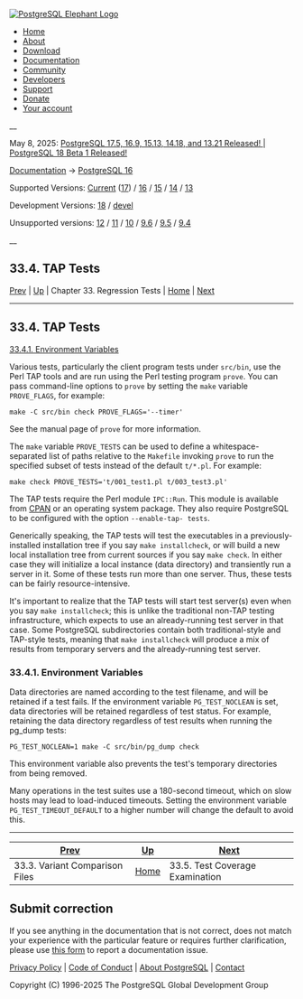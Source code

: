 [ ![PostgreSQL Elephant Logo](/media/img/about/press/elephant.png) ](/)

  * [Home](/ "Home")
  * [About](/about/ "About")
  * [Download](/download/ "Download")
  * [Documentation](/docs/ "Documentation")
  * [Community](/community/ "Community")
  * [Developers](/developer/ "Developers")
  * [Support](/support/ "Support")
  * [Donate](/about/donate/ "Donate")
  * [Your account](/account/ "Your account")

__

May 8, 2025: [ PostgreSQL 17.5, 16.9, 15.13, 14.18, and 13.21 Released! ](/about/news/postgresql-175-169-1513-1418-and-1321-released-3072/) | [ PostgreSQL 18 Beta 1 Released! ](/about/news/postgresql-18-beta-1-released-3070/)

[Documentation](/docs/ "Documentation") -> [PostgreSQL
16](/docs/16/index.html)

Supported Versions: [Current](/docs/current/regress-tap.html "PostgreSQL 17 -
33.4. TAP Tests") ([17](/docs/17/regress-tap.html "PostgreSQL 17 - 33.4. TAP
Tests")) / [16](/docs/16/regress-tap.html "PostgreSQL 16 - 33.4. TAP Tests") /
[15](/docs/15/regress-tap.html "PostgreSQL 15 - 33.4. TAP Tests") /
[14](/docs/14/regress-tap.html "PostgreSQL 14 - 33.4. TAP Tests") /
[13](/docs/13/regress-tap.html "PostgreSQL 13 - 33.4. TAP Tests")

Development Versions: [18](/docs/18/regress-tap.html "PostgreSQL 18 -
33.4. TAP Tests") / [devel](/docs/devel/regress-tap.html "PostgreSQL devel -
33.4. TAP Tests")

Unsupported versions: [12](/docs/12/regress-tap.html "PostgreSQL 12 -
33.4. TAP Tests") / [11](/docs/11/regress-tap.html "PostgreSQL 11 - 33.4. TAP
Tests") / [10](/docs/10/regress-tap.html "PostgreSQL 10 - 33.4. TAP Tests") /
[9.6](/docs/9.6/regress-tap.html "PostgreSQL 9.6 - 33.4. TAP Tests") /
[9.5](/docs/9.5/regress-tap.html "PostgreSQL 9.5 - 33.4. TAP Tests") /
[9.4](/docs/9.4/regress-tap.html "PostgreSQL 9.4 - 33.4. TAP Tests")

__

33.4. TAP Tests  
---  
[Prev](regress-variant.html "33.3. Variant Comparison Files")  | [Up](regress.html "Chapter 33. Regression Tests") | Chapter 33. Regression Tests | [Home](index.html "PostgreSQL 16.9 Documentation") |  [Next](regress-coverage.html "33.5. Test Coverage Examination")  
  
* * *

## 33.4. TAP Tests #

[33.4.1. Environment Variables](regress-tap.html#REGRESS-TAP-VARS)

Various tests, particularly the client program tests under `src/bin`, use the
Perl TAP tools and are run using the Perl testing program `prove`. You can
pass command-line options to `prove` by setting the `make` variable
`PROVE_FLAGS`, for example:

    
    
    make -C src/bin check PROVE_FLAGS='--timer'
    

See the manual page of `prove` for more information.

The `make` variable `PROVE_TESTS` can be used to define a whitespace-separated
list of paths relative to the `Makefile` invoking `prove` to run the specified
subset of tests instead of the default `t/*.pl`. For example:

    
    
    make check PROVE_TESTS='t/001_test1.pl t/003_test3.pl'
    

The TAP tests require the Perl module `IPC::Run`. This module is available
from [CPAN](https://metacpan.org/dist/IPC-Run) or an operating system package.
They also require PostgreSQL to be configured with the option `--enable-tap-
tests`.

Generically speaking, the TAP tests will test the executables in a previously-
installed installation tree if you say `make installcheck`, or will build a
new local installation tree from current sources if you say `make check`. In
either case they will initialize a local instance (data directory) and
transiently run a server in it. Some of these tests run more than one server.
Thus, these tests can be fairly resource-intensive.

It's important to realize that the TAP tests will start test server(s) even
when you say `make installcheck`; this is unlike the traditional non-TAP
testing infrastructure, which expects to use an already-running test server in
that case. Some PostgreSQL subdirectories contain both traditional-style and
TAP-style tests, meaning that `make installcheck` will produce a mix of
results from temporary servers and the already-running test server.

### 33.4.1. Environment Variables #

Data directories are named according to the test filename, and will be
retained if a test fails. If the environment variable `PG_TEST_NOCLEAN` is
set, data directories will be retained regardless of test status. For example,
retaining the data directory regardless of test results when running the
pg_dump tests:

    
    
    PG_TEST_NOCLEAN=1 make -C src/bin/pg_dump check
    

This environment variable also prevents the test's temporary directories from
being removed.

Many operations in the test suites use a 180-second timeout, which on slow
hosts may lead to load-induced timeouts. Setting the environment variable
`PG_TEST_TIMEOUT_DEFAULT` to a higher number will change the default to avoid
this.

* * *

[Prev](regress-variant.html "33.3. Variant Comparison Files")  | [Up](regress.html "Chapter 33. Regression Tests") |  [Next](regress-coverage.html "33.5. Test Coverage Examination")  
---|---|---  
33.3. Variant Comparison Files  | [Home](index.html "PostgreSQL 16.9 Documentation") |  33.5. Test Coverage Examination  
  
## Submit correction

If you see anything in the documentation that is not correct, does not match
your experience with the particular feature or requires further clarification,
please use [this form](/account/comments/new/16/regress-tap.html/) to report a
documentation issue.

[Privacy Policy](/about/privacypolicy) | [Code of Conduct](/about/policies/coc/) | [About PostgreSQL](/about/) | [Contact](/about/contact/)  

Copyright (C) 1996-2025 The PostgreSQL Global Development Group

